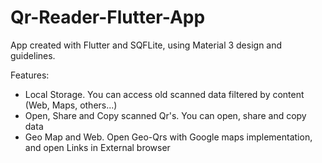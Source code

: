 # Qr-Reader-Flutter-App

App created with Flutter and SQFLite, using Material 3 design and guidelines.

Features:
- Local Storage. 
  You can access old scanned data filtered by content (Web, Maps, others...)
- Open, Share and Copy scanned Qr's.
  You can open, share and copy data
- Geo Map and Web.
  Open Geo-Qrs with Google maps implementation, and open Links in External browser
  
